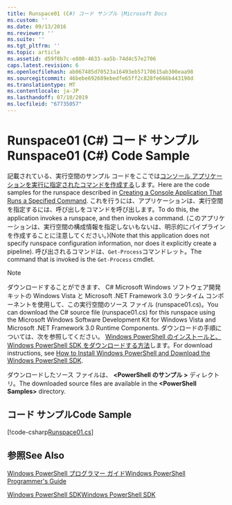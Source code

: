 ```yaml
---
title: Runspace01 (C#) コード サンプル |Microsoft Docs
ms.custom: ''
ms.date: 09/13/2016
ms.reviewer: ''
ms.suite: ''
ms.tgt_pltfrm: ''
ms.topic: article
ms.assetid: d59f8b7c-e800-4633-aa5b-74d4c57e2706
caps.latest.revision: 6
ms.openlocfilehash: ab067485d70523a16493eb57170615ab300eaa98
ms.sourcegitcommit: 46bebe692689ebedfe65ff2c828fe666b443198d
ms.translationtype: MT
ms.contentlocale: ja-JP
ms.lasthandoff: 07/10/2019
ms.locfileid: "67735057"
---
```

# <a name="runspace01-c-code-sample"></a><span data-ttu-id="62147-102">Runspace01 (C#) コード サンプル</span><span class="sxs-lookup"><span data-stu-id="62147-102">Runspace01 (C#) Code Sample</span></span>

<span data-ttu-id="62147-103">記載されている、実行空間のサンプル コードをここでは[コンソール アプリケーションを実行に指定されたコマンドを作成する](/dotnet/csharp/programming-guide/inside-a-program/hello-world-your-first-program)します。</span><span class="sxs-lookup"><span data-stu-id="62147-103">Here are the code samples for the runspace described in [Creating a Console Application That Runs a Specified Command](/dotnet/csharp/programming-guide/inside-a-program/hello-world-your-first-program).</span></span> <span data-ttu-id="62147-104">これを行うには、アプリケーションは、実行空間を指定するには、呼び出しをコマンドを呼び出します。</span><span class="sxs-lookup"><span data-stu-id="62147-104">To do this, the application invokes a runspace, and then invokes a command.</span></span> <span data-ttu-id="62147-105">(このアプリケーションは、実行空間の構成情報を指定しないもないは、明示的にパイプラインを作成することに注意してください。)</span><span class="sxs-lookup"><span data-stu-id="62147-105">(Note that this application does not specify runspace configuration information, nor does it explicitly create a pipeline).</span></span> <span data-ttu-id="62147-106">呼び出されるコマンドは、`Get-Process`コマンドレット。</span><span class="sxs-lookup"><span data-stu-id="62147-106">The command that is invoked is the `Get-Process` cmdlet.</span></span>

> [!NOTE]
> <span data-ttu-id="62147-107">ダウンロードすることができます、 C# Microsoft Windows ソフトウェア開発キットの Windows Vista と Microsoft .NET Framework 3.0 ランタイム コンポーネントを使用して、この実行空間のソース ファイル (runspace01.cs)。</span><span class="sxs-lookup"><span data-stu-id="62147-107">You can download the C# source file (runspace01.cs) for this runspace using the Microsoft Windows Software Development Kit for Windows Vista and Microsoft .NET Framework 3.0 Runtime Components.</span></span> <span data-ttu-id="62147-108">ダウンロードの手順については、次を参照してください。 [Windows PowerShell のインストールと、Windows PowerShell SDK をダウンロードする方法](/powershell/developer/installing-the-windows-powershell-sdk)します。</span><span class="sxs-lookup"><span data-stu-id="62147-108">For download instructions, see [How to Install Windows PowerShell and Download the Windows PowerShell SDK](/powershell/developer/installing-the-windows-powershell-sdk).</span></span>
>
> <span data-ttu-id="62147-109">ダウンロードしたソース ファイルは、  **\<PowerShell のサンプル >** ディレクトリ。</span><span class="sxs-lookup"><span data-stu-id="62147-109">The downloaded source files are available in the **\<PowerShell Samples>** directory.</span></span>

## <a name="code-sample"></a><span data-ttu-id="62147-110">コード サンプル</span><span class="sxs-lookup"><span data-stu-id="62147-110">Code Sample</span></span>

[!code-csharp[Runspace01.cs](../../powershell-sdk-samples/SDK-2.0/csharp/Runspace01/Runspace01.cs#L11-L62 "Runspace01.cs")]

## <a name="see-also"></a><span data-ttu-id="62147-111">参照</span><span class="sxs-lookup"><span data-stu-id="62147-111">See Also</span></span>

[<span data-ttu-id="62147-112">Windows PowerShell プログラマー ガイド</span><span class="sxs-lookup"><span data-stu-id="62147-112">Windows PowerShell Programmer's Guide</span></span>](./windows-powershell-programmer-s-guide.md)

[<span data-ttu-id="62147-113">Windows PowerShell SDK</span><span class="sxs-lookup"><span data-stu-id="62147-113">Windows PowerShell SDK</span></span>](../windows-powershell-reference.md)